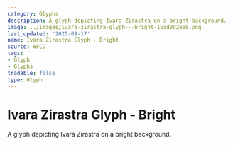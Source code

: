 ```yaml
---
category: Glyphs
description: A glyph depicting Ivara Zirastra on a bright background.
image: ../images/ivara-zirastra-glyph---bright-15ad9d2e50.png
last_updated: '2025-09-17'
name: Ivara Zirastra Glyph - Bright
source: WFCD
tags:
- Glyph
- Glyphs
tradable: false
type: Glyph
---
```


# Ivara Zirastra Glyph - Bright

A glyph depicting Ivara Zirastra on a bright background.

